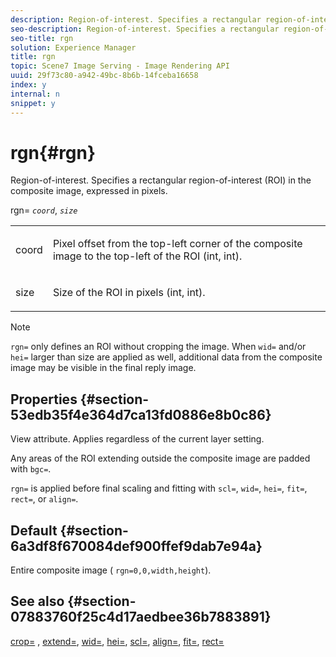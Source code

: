 ```yaml
---
description: Region-of-interest. Specifies a rectangular region-of-interest (ROI) in the composite image, expressed in pixels.
seo-description: Region-of-interest. Specifies a rectangular region-of-interest (ROI) in the composite image, expressed in pixels.
seo-title: rgn
solution: Experience Manager
title: rgn
topic: Scene7 Image Serving - Image Rendering API
uuid: 29f73c80-a942-49bc-8b6b-14fceba16658
index: y
internal: n
snippet: y
---
```


# rgn{#rgn}

Region-of-interest. Specifies a rectangular region-of-interest (ROI) in the composite image, expressed in pixels.

rgn= *`coord`*, *`size`*

<table id="simpletable_3A430F9078B04C2E90F4D1A130AFA20C"> 
 <tr class="strow"> 
  <td class="stentry"> <p><span class="varname"> coord</span> </p> </td> 
  <td class="stentry"> <p>Pixel offset from the top-left corner of the composite image to the top-left of the ROI (int, int). </p></td> 
 </tr> 
 <tr class="strow"> 
  <td class="stentry"> <p><span class="varname"> size</span> </p></td> 
  <td class="stentry"> <p>Size of the ROI in pixels (int, int). </p></td> 
 </tr> 
</table>

>[!NOTE]
>
>`rgn=` only defines an ROI without cropping the image. When `wid=` and/or `hei=` larger than size are applied as well, additional data from the composite image may be visible in the final reply image.

## Properties {#section-53edb35f4e364d7ca13fd0886e8b0c86}

View attribute. Applies regardless of the current layer setting.

Any areas of the ROI extending outside the composite image are padded with `bgc=`.

`rgn=` is applied before final scaling and fitting with `scl=`, `wid=`, `hei=`, `fit=`, `rect=`, or `align=`.

## Default {#section-6a3df8f670084def900ffef9dab7e94a}

Entire composite image ( `rgn=0,0,width,height`).

## See also {#section-07883760f25c4d17aedbee36b7883891}

[crop=](../../../../../is_api/http_ref/image-serving-api-ref/c-http-protocol-reference/c-command-reference/r-crop.md#reference-6fd0f6399966446ab4425ce050572eab) , [extend=](../../../../../is_api/http_ref/image-serving-api-ref/c-http-protocol-reference/c-command-reference/r-extend.md#reference-7e9156beb285459d830e2d56782a74ac), [wid=](../../../../../is_api/http_ref/image-serving-api-ref/c-http-protocol-reference/c-command-reference/r-is-http-wid.md#reference-bfeadcb67bf4485f851eb21345527e47), [hei=](../../../../../is_api/http_ref/image-serving-api-ref/c-http-protocol-reference/c-command-reference/r-is-http-hei.md#reference-6d6f556ccc0e4b98a815e8a5c1944a96), [scl=](../../../../../is_api/http_ref/image-serving-api-ref/c-http-protocol-reference/c-command-reference/r-scl.md#reference-b2a74e493d0d407e98fe350551ba3fcc), [align=](../../../../../is_api/http_ref/image-serving-api-ref/c-http-protocol-reference/c-command-reference/r-align.md#reference-b7d6b87c75124d78884f916dd6544bc7), [fit=](../../../../../is_api/http_ref/image-serving-api-ref/c-http-protocol-reference/c-command-reference/r-fit.md#reference-f11bff6d93d143d6b135de3a923bc989), [rect=](../../../../../is_api/http_ref/image-serving-api-ref/c-http-protocol-reference/c-command-reference/r-rect.md#reference-520b90d30b4c4b4692a723e4df6adaf3) 
